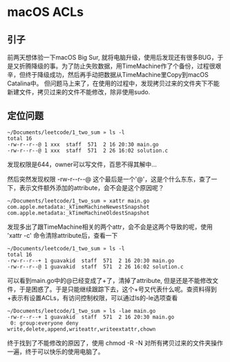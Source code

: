 # macOS ACLs

## 引子

前两天想体验一下macOS Big Sur, 就将电脑升级，使用后发现还有很多BUG，于是又折腾降级的事。为了防止失败数据，用TimeMachine作了个备份，过程很艰辛，但终于降级成功，然后再手动把数据从TimeMachine里Copy到macOS Catalina中。
但问题马上来了，在使用的过程中，发现拷贝过来的文件夹下不能新建文件，拷贝过来的文件不能修改，除非使用sudo.


## 定位问题

```shell
~/Documents/leetcode/1_two_sum » ls -l
total 16
-rw-r--r--@ 1 xxx  staff  571  2 16 20:30 main.go
-rw-r--r--@ 1 xxx  staff  571  2 26 16:02 solution.c

```
发现权限是644，owner可以写文件，百思不得其解中...

然后突然发现权限 -rw-r--r--@ 这个最后是一个'@'，这是个什么东东，查了一下，表示文件额外添加的attribute，会不会是这个原因呢？

```shell
~/Documents/leetcode/1_two_sum » xattr main.go
com.apple.metadata:_kTimeMachineNewestSnapshot
com.apple.metadata:_kTimeMachineOldestSnapshot
```

发现多出了跟TimeMachine相关的两个attr，会不会是这两个导致的呢，使用 'xattr -c' 命令清除attribute后，查看一下
```shell
~/Documents/leetcode/1_two_sum » ls -l
total 16
-rw-r--r--+ 1 guavakid  staff  571  2 16 20:30 main.go
-rw-r--r--@ 1 guavakid  staff  571  2 26 16:02 solution.c
```

可以看到main.go中的@已经变成了+了，清掉了attribute, 但是还是不能修改文件，于是困惑了。于是只能继续跟踪下去，这个+号又代表什么呢。查资料得到+表示有设置ACLs，有访问控制权限，可以通过ls的-le选项查看

```shell
~/Documents/leetcode/1_two_sum » ls -lae main.go
-rw-r--r--+ 1 guavakid  staff  571  2 16 20:30 main.go
 0: group:everyone deny write,delete,append,writeattr,writeextattr,chown
```

终于找到了不能修改的原因了，使用 chmod -R -N 对所有拷贝过来的文件夹操作一遍，终于可以快乐的使用电脑了。

